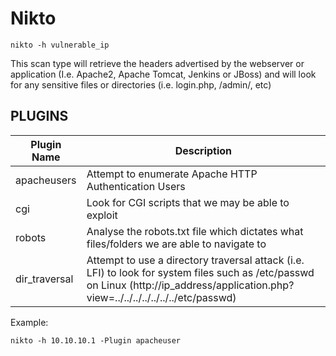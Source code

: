 # Nikto

```
nikto -h vulnerable_ip
```

This scan type will retrieve the headers advertised by the webserver or application (I.e. Apache2, Apache Tomcat, Jenkins or JBoss) and will look for any sensitive files or directories (i.e. login.php, /admin/, etc)



## PLUGINS

| Plugin Name    | Description                                                                                                                                                                            |
| -------------- | -------------------------------------------------------------------------------------------------------------------------------------------------------------------------------------- |
| apacheusers    | Attempt to enumerate Apache HTTP Authentication Users                                                                                                                                  |
| cgi            | Look for CGI scripts that we may be able to exploit                                                                                                                                    |
| robots         | Analyse the robots.txt file which dictates what files/folders we are able to navigate to                                                                                               |
| dir\_traversal | Attempt to use a directory traversal attack (i.e. LFI) to look for system files such as /etc/passwd on Linux (http://ip\_address/application.php?view=../../../../../../../etc/passwd) |

Example:

```
nikto -h 10.10.10.1 -Plugin apacheuser
```

##
